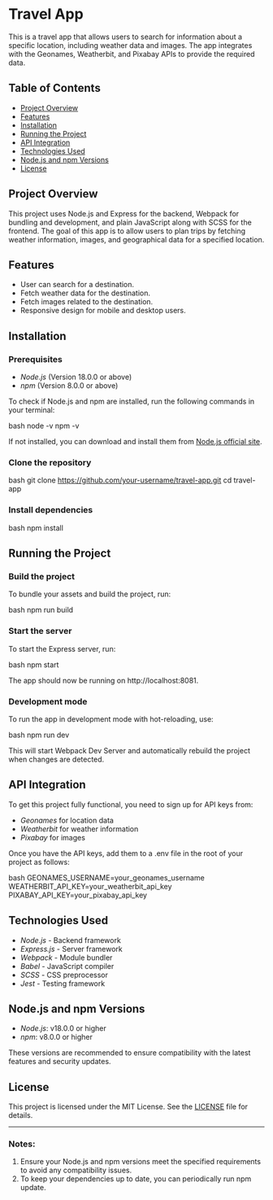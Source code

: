 # Travel App

This is a travel app that allows users to search for information about a specific location, including weather data and images. The app integrates with the Geonames, Weatherbit, and Pixabay APIs to provide the required data.

## Table of Contents
- [Project Overview](#project-overview)
- [Features](#features)
- [Installation](#installation)
- [Running the Project](#running-the-project)
- [API Integration](#api-integration)
- [Technologies Used](#technologies-used)
- [Node.js and npm Versions](#nodejs-and-npm-versions)
- [License](#license)

## Project Overview

This project uses Node.js and Express for the backend, Webpack for bundling and development, and plain JavaScript along with SCSS for the frontend. The goal of this app is to allow users to plan trips by fetching weather information, images, and geographical data for a specified location.

## Features

- User can search for a destination.
- Fetch weather data for the destination.
- Fetch images related to the destination.
- Responsive design for mobile and desktop users.

## Installation

### Prerequisites

- *Node.js* (Version 18.0.0 or above)
- *npm* (Version 8.0.0 or above)

To check if Node.js and npm are installed, run the following commands in your terminal:

bash
node -v
npm -v


If not installed, you can download and install them from [Node.js official site](https://nodejs.org/).

### Clone the repository

bash
git clone https://github.com/your-username/travel-app.git
cd travel-app


### Install dependencies

bash
npm install


## Running the Project

### Build the project

To bundle your assets and build the project, run:

bash
npm run build


### Start the server

To start the Express server, run:

bash
npm start


The app should now be running on http://localhost:8081.

### Development mode

To run the app in development mode with hot-reloading, use:

bash
npm run dev


This will start Webpack Dev Server and automatically rebuild the project when changes are detected.

## API Integration

To get this project fully functional, you need to sign up for API keys from:
- *Geonames* for location data
- *Weatherbit* for weather information
- *Pixabay* for images

Once you have the API keys, add them to a .env file in the root of your project as follows:

bash
GEONAMES_USERNAME=your_geonames_username
WEATHERBIT_API_KEY=your_weatherbit_api_key
PIXABAY_API_KEY=your_pixabay_api_key


## Technologies Used

- *Node.js* - Backend framework
- *Express.js* - Server framework
- *Webpack* - Module bundler
- *Babel* - JavaScript compiler
- *SCSS* - CSS preprocessor
- *Jest* - Testing framework

## Node.js and npm Versions

- *Node.js*: v18.0.0 or higher
- *npm*: v8.0.0 or higher

These versions are recommended to ensure compatibility with the latest features and security updates.

## License

This project is licensed under the MIT License. See the [LICENSE](LICENSE) file for details.

---

### Notes:

1. Ensure your Node.js and npm versions meet the specified requirements to avoid any compatibility issues.
2. To keep your dependencies up to date, you can periodically run npm update.
